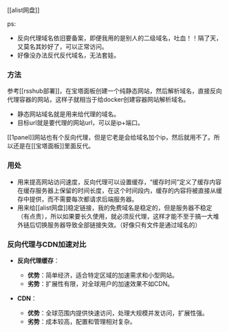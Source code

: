 [[alist网盘]]

ps:
- 反向代理域名依旧要备案，即便我用的是别人的二级域名，吐血！！隔了天，又莫名其妙好了，可以正常访问。
- 好像没办法反代反代域名，无法套娃。
### 方法
参考[[rsshub部署]]，在宝塔面板创建一个纯静态网站，然后解析域名，直接反向代理容器的网站，这样子就相当于给docker创建容器网站解析域名。

- 静态网站域名就是用来给代理的域名。
- 目标url就是要代理的网站url，可以是ip+端口。

[[1panel]]网站也有个反向代理，但是它老是会给域名加个ip，然后就用不了。所以还是在[[宝塔面板]]里面反代。

### 用处
- 用来提高网站访问速度，反向代理可以设置缓存，“缓存时间”定义了缓存内容在缓存服务器上保留的时间长度，在这个时间段内，缓存的内容将被直接从缓存中提供，而不需要每次都请求后端服务器。
- 用来给[[alist网盘]]稳定链接，我的免费域名是稳定的，但是服务器不稳定（有点贵），所以如果要长久使用，就必须反代理，这样才能不至于搞一大堆外链后切换服务器导致全部链接失效。（好像只有文件是通过域名的）

### 反向代理与CDN加速对比

- **反向代理缓存**：
    
    - **优势**：简单经济，适合特定区域的加速需求和小型网站。
    - **劣势**：扩展性有限，对全球用户的加速效果不如CDN。
- **CDN**：
    
    - **优势**：全球范围内提供快速访问，处理大规模并发访问，扩展性强。
    - **劣势**：成本较高，配置和管理相对复杂。